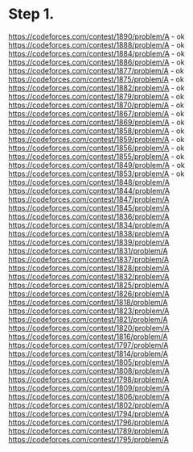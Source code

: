 # Step 1.
https://codeforces.com/contest/1890/problem/A - ok  
https://codeforces.com/contest/1888/problem/A - ok  
https://codeforces.com/contest/1884/problem/A - ok  
https://codeforces.com/contest/1886/problem/A - ok
https://codeforces.com/contest/1877/problem/A - ok   
https://codeforces.com/contest/1875/problem/A - ok  
https://codeforces.com/contest/1882/problem/A - ok   
https://codeforces.com/contest/1879/problem/A - ok   
https://codeforces.com/contest/1870/problem/A - ok
https://codeforces.com/contest/1867/problem/A - ok
https://codeforces.com/contest/1869/problem/A - ok
https://codeforces.com/contest/1858/problem/A - ok 
https://codeforces.com/contest/1859/problem/A - ok
https://codeforces.com/contest/1856/problem/A - ok 
https://codeforces.com/contest/1855/problem/A - ok 
https://codeforces.com/contest/1849/problem/A - ok 
https://codeforces.com/contest/1853/problem/A - ok 
https://codeforces.com/contest/1848/problem/A  
https://codeforces.com/contest/1844/problem/A  
https://codeforces.com/contest/1847/problem/A  
https://codeforces.com/contest/1845/problem/A  
https://codeforces.com/contest/1836/problem/A  
https://codeforces.com/contest/1834/problem/A  
https://codeforces.com/contest/1838/problem/A  
https://codeforces.com/contest/1839/problem/A  
https://codeforces.com/contest/1831/problem/A  
https://codeforces.com/contest/1837/problem/A  
https://codeforces.com/contest/1828/problem/A  
https://codeforces.com/contest/1832/problem/A  
https://codeforces.com/contest/1825/problem/A  
https://codeforces.com/contest/1826/problem/A  
https://codeforces.com/contest/1818/problem/A  
https://codeforces.com/contest/1823/problem/A  
https://codeforces.com/contest/1821/problem/A  
https://codeforces.com/contest/1820/problem/A  
https://codeforces.com/contest/1816/problem/A  
https://codeforces.com/contest/1797/problem/A  
https://codeforces.com/contest/1814/problem/A  
https://codeforces.com/contest/1805/problem/A  
https://codeforces.com/contest/1808/problem/A  
https://codeforces.com/contest/1798/problem/A  
https://codeforces.com/contest/1809/problem/A  
https://codeforces.com/contest/1806/problem/A  
https://codeforces.com/contest/1802/problem/A  
https://codeforces.com/contest/1794/problem/A  
https://codeforces.com/contest/1796/problem/A  
https://codeforces.com/contest/1789/problem/A  
https://codeforces.com/contest/1795/problem/A  
